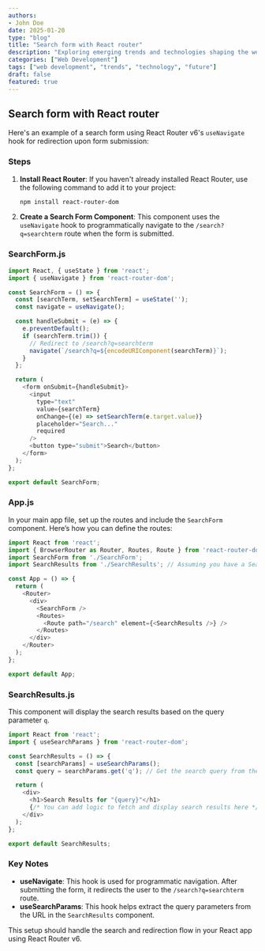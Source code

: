 ```yaml
---
authors: 
- John Doe
date: 2025-01-20
type: "blog"
title: "Search form with React router"
description: "Exploring emerging trends and technologies shaping the web development landscape in 2025."
categories: ["Web Development"]
tags: ["web development", "trends", "technology", "future"]
draft: false
featured: true
---
```


## Search form with React router

Here's an example of a search form using React Router v6's `useNavigate` hook for redirection upon form submission:

### Steps

1. **Install React Router**: If you haven't already installed React Router, use the following command to add it to your project:

   ```bash
   npm install react-router-dom
   ```

2. **Create a Search Form Component**: This component uses the `useNavigate` hook to programmatically navigate to the `/search?q=searchterm` route when the form is submitted.

### SearchForm.js

```javascript
import React, { useState } from 'react';
import { useNavigate } from 'react-router-dom';

const SearchForm = () => {
  const [searchTerm, setSearchTerm] = useState('');
  const navigate = useNavigate();

  const handleSubmit = (e) => {
    e.preventDefault();
    if (searchTerm.trim()) {
      // Redirect to /search?q=searchterm
      navigate(`/search?q=${encodeURIComponent(searchTerm)}`);
    }
  };

  return (
    <form onSubmit={handleSubmit}>
      <input
        type="text"
        value={searchTerm}
        onChange={(e) => setSearchTerm(e.target.value)}
        placeholder="Search..."
        required
      />
      <button type="submit">Search</button>
    </form>
  );
};

export default SearchForm;
```

### App.js

In your main app file, set up the routes and include the `SearchForm` component. Here’s how you can define the routes:

```javascript
import React from 'react';
import { BrowserRouter as Router, Routes, Route } from 'react-router-dom';
import SearchForm from './SearchForm';
import SearchResults from './SearchResults'; // Assuming you have a SearchResults component

const App = () => {
  return (
    <Router>
      <div>
        <SearchForm />
        <Routes>
          <Route path="/search" element={<SearchResults />} />
        </Routes>
      </div>
    </Router>
  );
};

export default App;
```

### SearchResults.js

This component will display the search results based on the query parameter `q`.

```javascript
import React from 'react';
import { useSearchParams } from 'react-router-dom';

const SearchResults = () => {
  const [searchParams] = useSearchParams();
  const query = searchParams.get('q'); // Get the search query from the URL

  return (
    <div>
      <h1>Search Results for "{query}"</h1>
      {/* You can add logic to fetch and display search results here */}
    </div>
  );
};

export default SearchResults;
```

### Key Notes

- **useNavigate**: This hook is used for programmatic navigation. After submitting the form, it redirects the user to the `/search?q=searchterm` route.
- **useSearchParams**: This hook helps extract the query parameters from the URL in the `SearchResults` component.

This setup should handle the search and redirection flow in your React app using React Router v6.
